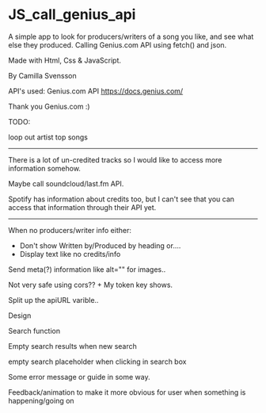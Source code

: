 # JS_call_genius_api

A simple app to look for producers/writers of a song you like, and see what else they produced.
Calling Genius.com API using fetch() and json.


Made with Html, Css & JavaScript.


By Camilla Svensson




API's used:
Genius.com API
https://docs.genius.com/

Thank you Genius.com :)



TODO:

loop out artist top songs

***
There is a lot of un-credited tracks so I would like to access more information somehow.

Maybe call soundcloud/last.fm API. 

Spotify has information about credits too, but I can't see that you can access that information through their API yet.
***

When no producers/writer info either:
- Don't show Written by/Produced by heading or....
- Display text like no credits/info

Send meta(?) information like alt="" for images..

Not very safe using cors?? + My token key shows.

Split up the apiURL varible..

Design

Search function

Empty search results when new search

empty search placeholder when clicking in search box

Some error message or guide in some way.

Feedback/animation to make it more obvious for user when something is happening/going on
